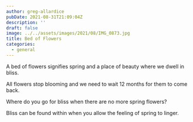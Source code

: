 ```yaml
---
author: greg-allardice
pubDate: 2021-08-31T21:09:04Z
description: ''
draft: false
image: ../../assets/images/2021/08/IMG_0873.jpg
title: Bed of Flowers
categories:
  - general
---
```


A bed of flowers signifies spring and a place of beauty where we dwell in bliss.

All flowers stop blooming and we need to wait 12 months for them to come back.

Where do you go for bliss when there are no more spring flowers?

Bliss can be found within when you allow the feeling of spring to linger.
